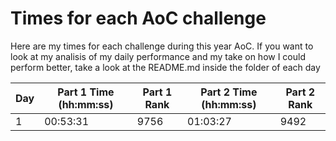 # Times for each AoC challenge

Here are my times for each challenge during this year AoC. If you want to look at my analisis of my daily performance and my take on how I could perform better, take a look at the README.md inside the folder of each day

| Day | Part 1 Time (hh:mm:ss) | Part 1 Rank | Part 2 Time (hh:mm:ss) | Part 2 Rank |
|-----|------------------------|-------------|------------------------|-------------|
| 1   | 00:53:31               | 9756        | 01:03:27               | 9492        |
